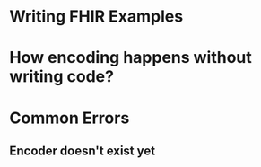 # Writing FHIR Examples

# How encoding happens without writing code? 

# Common Errors

## Encoder doesn't exist yet
